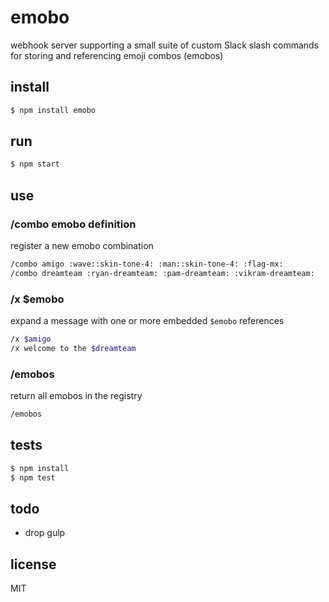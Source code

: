 # emobo

webhook server supporting a small suite of custom Slack slash commands for storing and referencing emoji combos (emobos)

## install

```bash
$ npm install emobo
```

## run

```bash
$ npm start
```

## use

### /combo emobo definition

register a new emobo combination

```bash
/combo amigo :wave::skin-tone-4: :man::skin-tone-4: :flag-mx:
/combo dreamteam :ryan-dreamteam: :pam-dreamteam: :vikram-dreamteam:
```

### /x $emobo

expand a message with one or more embedded `$emobo` references

```bash
/x $amigo
/x welcome to the $dreamteam
```

### /emobos

return all emobos in the registry  

```bash
/emobos
```

## tests

```bash
$ npm install
$ npm test
```
## todo

* drop gulp

## license

MIT

